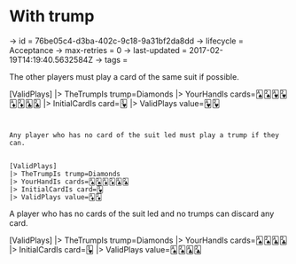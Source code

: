 # With trump

-> id = 76be05c4-d3ba-402c-9c18-9a31bf2da8dd
-> lifecycle = Acceptance
-> max-retries = 0
-> last-updated = 2017-02-19T14:19:40.5632584Z
-> tags = 


The other players must play a card of the same suit if possible.


[ValidPlays]
|> TheTrumpIs trump=Diamonds
|> YourHandIs cards=🂡🂢🂱🂲🃁🃂🃑🃒
|> InitialCardIs card=🂳
|> ValidPlays value=🂱🂲
~~~


Any player who has no card of the suit led must play a trump if they can.


[ValidPlays]
|> TheTrumpIs trump=Diamonds
|> YourHandIs cards=🂡🂢🃁🃂🃑🃒
|> InitialCardIs card=🂳
|> ValidPlays value=🃁🃂
~~~


A player who has no cards of the suit led and no trumps can discard any card.


[ValidPlays]
|> TheTrumpIs trump=Diamonds
|> YourHandIs cards=🂡🂢🃑🃒
|> InitialCardIs card=🂳
|> ValidPlays value=🂡🂢🃑🃒
~~~
